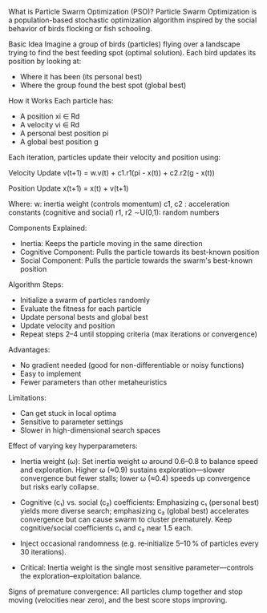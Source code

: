What is Particle Swarm Optimization (PSO)?
Particle Swarm Optimization is a population-based stochastic optimization algorithm inspired by the social behavior of birds flocking or fish schooling.

Basic Idea
Imagine a group of birds (particles) flying over a landscape trying to find the best feeding spot (optimal solution). Each bird updates its position by looking at:
* Where it has been (its personal best)
* Where the group found the best spot (global best)

How it Works
Each particle has: 
* A position xi ∈ Rd
* A velocity vi ∈ Rd
* A personal best position pi
* A global best position g

Each iteration, particles update their velocity and position using:

Velocity Update
v(t+1) = w.v(t) + c1.r1(pi - x(t)) + c2.r2(g - x(t))

Position Update
x(t+1) = x(t) + v(t+1)

Where:
w: inertia weight (controls momentum)
c1, c2 : acceleration constants (cognitive and social)
r1, r2 ∼U(0,1): random numbers

Components Explained:
* Inertia: Keeps the particle moving in the same direction
* Cognitive Component: Pulls the particle towards its best-known position
* Social Component: Pulls the particle towards the swarm's best-known position

Algorithm Steps:
* Initialize a swarm of particles randomly
* Evaluate the fitness for each particle
* Update personal bests and global best
* Update velocity and position
* Repeat steps 2–4 until stopping criteria (max iterations or convergence)

Advantages:
* No gradient needed (good for non-differentiable or noisy functions)
* Easy to implement
* Fewer parameters than other metaheuristics

Limitations:
* Can get stuck in local optima
* Sensitive to parameter settings
* Slower in high-dimensional search spaces

Effect of varying key hyperparameters:
* Inertia weight (ω): Set inertia weight ω around 0.6–0.8 to balance speed and exploration. Higher ω (≈0.9) sustains exploration—slower convergence but fewer stalls; lower ω (≈0.4) speeds up convergence but risks early collapse.

* Cognitive (c₁) vs. social (c₂) coefficients: Emphasizing c₁ (personal best) yields more diverse search; emphasizing c₂ (global best) accelerates convergence but can cause swarm to cluster prematurely. Keep cognitive/social coefficients c₁ and c₂ near 1.5 each.

* Inject occasional randomness (e.g. re‑initialize 5–10 % of particles every 30 iterations).

* Critical: Inertia weight is the single most sensitive parameter—controls the exploration–exploitation balance.

Signs of premature convergence:
All particles clump together and stop moving (velocities near zero), and the best score stops improving.
